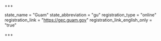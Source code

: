 +++

state_name = "Guam"
state_abbreviation = "gu"
registration_type = "online"
registration_link = "https://gec.guam.gov"
registration_link_english_only = "true"

+++